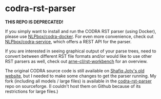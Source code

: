# codra-rst-parser

**THIS REPO IS DEPRECATED!**

If you simply want to install and run the CODRA RST parser (using Docker),
please use [NLPbox/codra-docker](https://github.com/NLPbox/codra-docker).
For even more convenience, check out [NLPbox/codra-service](https://github.com/NLPbox/codra-service),
which offers a REST API for the parser.

If you are interested in seeing graphical output of your parse trees,
need to convert between different RST file formats
and/or would like to use other RST parsers as well, check out
[arne-cl/rst-workbench](https://github.com/arne-cl/rst-workbench) for an overview.

The original CODRA source code is still available on [Shafiq Joty's old website](http://alt.qcri.org/tools/discourse-parser/),
but I needed to make some changes to get the parser running.
My fork (including all models / large files) is available in the [codra-rst-parser](https://sourceforge.net/projects/codra-rst-parser/)
repo on sourceforge. (I couldn't host them on Github because of its
restrictions for large files.)



